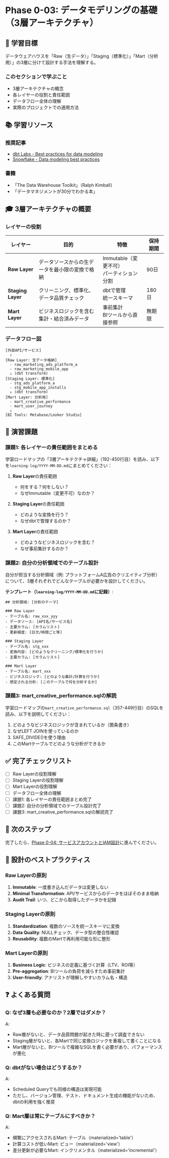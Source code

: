 # Phase 0-03: データモデリングの基礎（3層アーキテクチャ）

## 📖 学習目標

データウェアハウスを「Raw（生データ）」「Staging（標準化）」「Mart（分析用）」の3層に分けて設計する手法を理解する。

### このセクションで学ぶこと

- 3層アーキテクチャの概念
- 各レイヤーの役割と責任範囲
- データフロー全体の理解
- 実際のプロジェクトでの適用方法

## 📚 学習リソース

### 推奨記事

- [dbt Labs - Best practices for data modeling](https://docs.getdbt.com/guides/best-practices/how-we-structure/1-guide-overview)
- [Snowflake - Data modeling best practices](https://www.snowflake.com/guides/data-modeling/)

### 書籍

- 「The Data Warehouse Toolkit」（Ralph Kimball）
- 「データマネジメントが30分でわかる本」

## 🎓 3層アーキテクチャの概要

### レイヤーの役割

| レイヤー | 目的 | 特徴 | 保持期間 |
|---------|------|------|----------|
| **Raw Layer** | データソースからの生データを最小限の変換で格納 | Immutable（変更不可）<br>パーティション分割 | 90日 |
| **Staging Layer** | クリーニング、標準化、データ品質チェック | dbtで管理<br>統一スキーマ | 180日 |
| **Mart Layer** | ビジネスロジックを含む集計・結合済みデータ | 事前集計<br>BIツールから直接参照 | 無期限 |

### データフロー図

```
[外部API/サービス]
  ↓
[Raw Layer: 生データ格納]
  - raw_marketing_ads_platform_a
  - raw_marketing_mobile_app
  ↓ (dbt transform)
[Staging Layer: 標準化]
  - stg_ads_platform_a
  - stg_mobile_app_installs
  ↓ (dbt transform)
[Mart Layer: 分析用]
  - mart_creative_performance
  - mart_user_journey
  ↓
[BI Tools: Metabase/Looker Studio]
```

## 📝 演習課題

### 課題1: 各レイヤーの責任範囲をまとめる

学習ロードマップの「3層アーキテクチャ詳細」（192-450行目）を読み、以下を`learning-log/YYYY-MM-DD.md`にまとめてください：

1. **Raw Layer**の責任範囲
   - 何をする？何をしない？
   - なぜImmutable（変更不可）なのか？

2. **Staging Layer**の責任範囲
   - どのような変換を行う？
   - なぜdbtで管理するのか？

3. **Mart Layer**の責任範囲
   - どのようなビジネスロジックを含む？
   - なぜ事前集計するのか？

### 課題2: 自分の分析領域でのテーブル設計

自分が担当する分析領域（例: プラットフォームA広告のクリエイティブ分析）について、3層それぞれでどんなテーブルが必要かを設計してください。

**テンプレート（`learning-log/YYYY-MM-DD.md`に記録）**:

```
## 分析領域: [分析のテーマ]

### Raw Layer
- テーブル名: raw_xxx_yyy
- データソース: [API名/サービス名]
- 主要カラム: [カラムリスト]
- 更新頻度: [日次/時間ごと等]

### Staging Layer
- テーブル名: stg_xxx
- 変換内容: [どのようなクリーニング/標準化を行うか]
- 主要カラム: [カラムリスト]

### Mart Layer
- テーブル名: mart_xxx
- ビジネスロジック: [どのような集計/計算を行うか]
- 想定される分析: [このテーブルで何を分析するか]
```

### 課題3: mart_creative_performance.sqlの解読

学習ロードマップの`mart_creative_performance.sql`（357-449行目）のSQLを読み、以下を説明してください：

1. どのようなビジネスロジックが含まれているか（箇条書き）
2. なぜLEFT JOINを使っているのか
3. SAFE_DIVIDE()を使う理由
4. このMartテーブルでどのような分析ができるか

## ✅ 完了チェックリスト

- [ ] Raw Layerの役割理解
- [ ] Staging Layerの役割理解
- [ ] Mart Layerの役割理解
- [ ] データフロー全体の理解
- [ ] 課題1: 各レイヤーの責任範囲まとめ完了
- [ ] 課題2: 自分の分析領域でのテーブル設計完了
- [ ] 課題3: mart_creative_performance.sqlの解読完了

## 🔗 次のステップ

完了したら、[Phase 0-04: サービスアカウントとIAM設計](../04-iam-service-accounts/README.md)に進んでください。

## 📌 設計のベストプラクティス

### Raw Layerの原則

1. **Immutable**: 一度書き込んだデータは変更しない
2. **Minimal Transformation**: API/サービスからのデータをほぼそのまま格納
3. **Audit Trail**: いつ、どこから取得したデータかを記録

### Staging Layerの原則

1. **Standardization**: 複数のソースを統一スキーマに変換
2. **Data Quality**: NULLチェック、データ型の整合性確認
3. **Reusability**: 複数のMartで再利用可能な形に整形

### Mart Layerの原則

1. **Business Logic**: ビジネスの定義に基づく計算（LTV、ROI等）
2. **Pre-aggregation**: BIツールの負荷を減らすため事前集計
3. **User-friendly**: アナリストが理解しやすいカラム名・構造

## ❓ よくある質問

### Q: なぜ3層も必要なのか？2層ではダメか？

A:

- Raw層がないと、データ品質問題が起きた時に遡って調査できない
- Staging層がないと、各Martで同じ変換ロジックを重複して書くことになる
- Mart層がないと、BIツールで複雑なSQLを書く必要があり、パフォーマンスが悪化

### Q: dbtがない場合はどうするか？

A:

- Scheduled Queryでも同様の構造は実現可能
- ただし、バージョン管理、テスト、ドキュメント生成の機能がないため、dbtの利用を強く推奨

### Q: Mart層は常にテーブルにすべきか？

A:

- 頻繁にアクセスされるMart: テーブル（materialized='table'）
- 計算コストが低いMart: ビュー（materialized='view'）
- 差分更新が必要なMart: インクリメンタル（materialized='incremental'）
